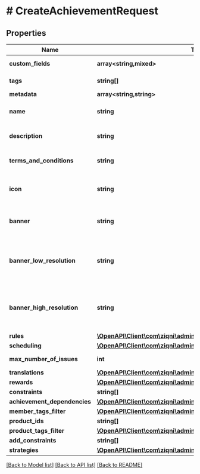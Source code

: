 # # CreateAchievementRequest

## Properties

Name | Type | Description | Notes
------------ | ------------- | ------------- | -------------
**custom_fields** | **array<string,mixed>** | A list of custom field entries | [optional]
**tags** | **string[]** | A list of id&#39;s used to tag models | [optional]
**metadata** | **array<string,string>** |  | [optional]
**name** | **string** | A name for the Achievement. Can be translated |
**description** | **string** | A name for the Achievement. Can be translated | [optional]
**terms_and_conditions** | **string** | Terms and conditions of an achievement. Can be translated | [optional]
**icon** | **string** | An Icon id that has been pre uploaded to the system to display for Achievement | [optional]
**banner** | **string** | A banner id that has been pre uploaded to the system to display for Achievement | [optional]
**banner_low_resolution** | **string** | A bannerLowResolution id that has been pre uploaded to the system to display for Achievement | [optional]
**banner_high_resolution** | **string** | A bannerHighResolution id that has been pre uploaded to the system to display for Achievement | [optional]
**rules** | [**\OpenAPI\Client\com\ziqni\admin\sdk\model\Rule[]**](Rule.md) |  | [optional]
**scheduling** | [**\OpenAPI\Client\com\ziqni\admin\sdk\model\Scheduling**](Scheduling.md) |  |
**max_number_of_issues** | **int** | Maximum number of issued achievements | [optional]
**translations** | [**\OpenAPI\Client\com\ziqni\admin\sdk\model\Translation[]**](Translation.md) |  | [optional]
**rewards** | [**\OpenAPI\Client\com\ziqni\admin\sdk\model\CreateRewardRequest[]**](CreateRewardRequest.md) |  | [optional]
**constraints** | **string[]** | Additional constraints |
**achievement_dependencies** | [**\OpenAPI\Client\com\ziqni\admin\sdk\model\DependantOn**](DependantOn.md) |  | [optional]
**member_tags_filter** | [**\OpenAPI\Client\com\ziqni\admin\sdk\model\DependantOn**](DependantOn.md) |  | [optional]
**product_ids** | **string[]** |  | [optional]
**product_tags_filter** | [**\OpenAPI\Client\com\ziqni\admin\sdk\model\DependantOn**](DependantOn.md) |  | [optional]
**add_constraints** | **string[]** |  | [optional]
**strategies** | [**\OpenAPI\Client\com\ziqni\admin\sdk\model\AchievementStrategies**](AchievementStrategies.md) |  | [optional]

[[Back to Model list]](../../README.md#models) [[Back to API list]](../../README.md#endpoints) [[Back to README]](../../README.md)
